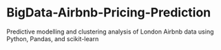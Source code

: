# BigData-Airbnb-Pricing-Prediction
Predictive modelling and clustering analysis of London Airbnb data using Python, Pandas, and scikit-learn
